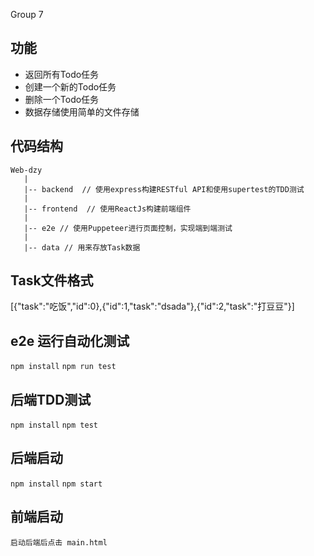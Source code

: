 Group 7

## 功能

- 返回所有Todo任务
- 创建一个新的Todo任务
- 删除一个Todo任务
- 数据存储使用简单的文件存储

## 代码结构
    Web-dzy
       |
       |-- backend  // 使用express构建RESTful API和使用supertest的TDD测试
       |
       |-- frontend  // 使用ReactJs构建前端组件
       |
       |-- e2e // 使用Puppeteer进行页面控制，实现端到端测试
       |
       |-- data // 用来存放Task数据
   
## Task文件格式

[{"task":"吃饭","id":0},{"id":1,"task":"dsada"},{"id":2,"task":"打豆豆"}]

## e2e 运行自动化测试

`npm install`
`npm run test`

## 后端TDD测试
`npm install`
`npm test`

## 后端启动
`npm install`
`npm start`

## 前端启动
`启动后端后点击 main.html`
